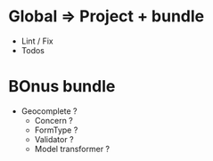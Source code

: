# Global =>  Project + bundle
- Lint / Fix
- Todos

# BOnus bundle
- Geocomplete ?
  - Concern ?
  - FormType ?
  - Validator ?
  - Model transformer ?